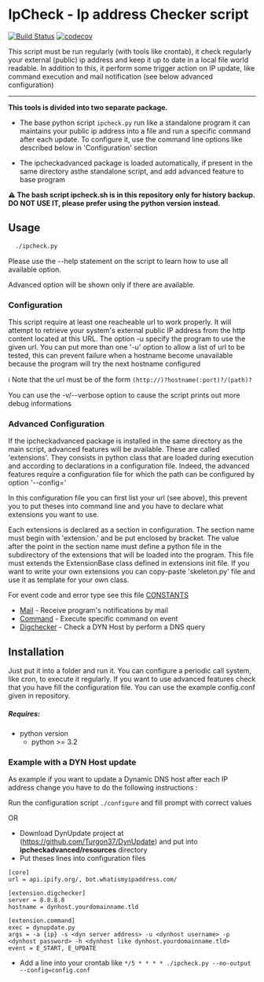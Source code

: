 # IpCheck - Ip address Checker script

[![Build Status](https://travis-ci.org/Turgon37/IpCheck.svg?branch=master)](https://travis-ci.org/Turgon37/IpCheck)
[![codecov](https://codecov.io/gh/Turgon37/IpCheck/branch/master/graph/badge.svg)](https://codecov.io/gh/Turgon37/IpCheck)

This script must be run regularly (with tools like crontab), it check regularly your external (public) ip address and keep it up to date in a local file world readable. In addition to this, it perform some trigger action on IP update, like command execution and mail notification (see below advanced configuration)

---

**This tools is divided into two separate package.**

 * The base python script ```ipcheck.py``` run like a standalone program it can maintains your public ip address into a file and run a specific command after each update. To configure it, use the command line options like described below in 'Configuration' section

 * The ipcheckadvanced package is loaded automatically, if present in the same directory asthe standalone script, and add advanced feature to base program

**:warning: The bash script ipcheck.sh is in this repository only for history backup. DO NOT USE IT, please prefer using the python version instead.**

## Usage

```bash
  ./ipcheck.py
```

Please use the --help statement on the script to learn how to use all available option.

Advanced option will be shown only if there are available.

### Configuration

This script require at least one reacheable url to work properly. It will attempt to retrieve your system's external public IP address from the http content located at this URL. The option -u <url/> specify the program to use the given url. You can put more than one '-u' option to allow a list of url to be tested, this can prevent failure when a hostname become unavailable because the program will try the next hostname configured

:information_source: Note that the url must be of the form ```(http://)?hostname(:port)?/(path)?```

You can use the -v/--verbose option to cause the script prints out more debug informations

### Advanced Configuration

If the ipcheckadvanced package is installed in the same directory as the main script, advanced features will be available. These are called 'extensions'.
They consists in python class that are loaded during execution and according to declarations in a configuration file. Indeed, the advanced features require a configuration file for which the path can be configured by option '--config=<path>'

In this configuration file you can first list your url (see above), this prevent you to put theses into command line and you have to declare what extensions you want to use.

Each extensions is declared as a section in configuration. The section name must begin with 'extension.' and be put enclosed by bracket. The value after the point in the section name must define a python file in the subdirectory of the extensions that will be loaded into the program. This file must extends the ExtensionBase class defined in extensions init file. If you want to write your own extensions you can copy-paste 'skeleton.py' file and use it as template for your own class.

For event code and error type see this file [CONSTANTS](ipcheckadvanced/constant.py)

 * [Mail](doc/mail.md) - Receive program's notifications by mail
 * [Command](doc/command.md) - Execute specific command on event
 * [Digchecker](doc/digchecker.md) - Check a DYN Host by perform a DNS query

## Installation

Just put it into a folder and run it. You can configure a periodic call system, like cron, to execute it regularly.
If you want to use advanced features check that you have fill the configuration file. You can use the example config.conf given in repository.

##### Requires:
  - python version
    * python >= 3.2

### Example with a DYN Host update

  As example if you want to update a Dynamic DNS host after each IP address change you have to do the following instructions :

  Run the configuration script ```./configure``` and fill prompt with correct
  values

  OR

  * Download DynUpdate project at (https://github.com/Turgon37/DynUpdate) and put into **ipcheckadvanced/resources** directory
  * Put theses lines into configuration files
  ```
  [core]
  url = api.ipify.org/, bot.whatismyipaddress.com/

  [extension.digchecker]
  server = 8.8.8.8
  hostname = dynhost.yourdomainname.tld

  [extension.command]
  exec = dynupdate.py
  args = -a {ip} -s <dyn server address> -u <dynhost username> -p <dynhost password> -h <dynhost like dynhost.yourdomainname.tld>
  event = E_START, E_UPDATE
  ```
  * Add a line into your crontab like ```*/5 * * * * ./ipcheck.py --no-output --config=config.conf```
